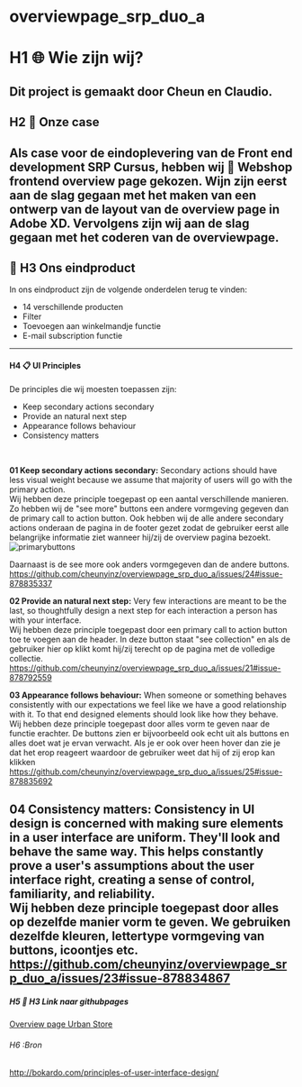 # overviewpage_srp_duo_a

# H1 :globe_with_meridians: Wie zijn wij? 

Dit project is gemaakt door Cheun en Claudio. 
---

<!-------------------------- New Paragraph -------------------------->

## H2 :triangular_ruler: Onze case 
Als case voor de eindoplevering van de Front end development SRP Cursus, hebben wij 🛒 Webshop frontend overview page gekozen.
Wijn zijn eerst aan de slag gegaan met het maken van een ontwerp van de layout van de overview page in Adobe XD. Vervolgens zijn wij aan de slag gegaan met
het coderen van de overviewpage.
---
<!-------------------------- New Paragraph -------------------------->

## :shopping_cart: H3 Ons eindproduct

In ons eindproduct zijn de volgende onderdelen terug te vinden:
- 14 verschillende producten
- Filter
- Toevoegen aan winkelmandje functie
- E-mail subscription functie
---

<!-------------------------- New Paragraph -------------------------->

#### H4 :clipboard: UI Principles 

De principles die wij moesten toepassen zijn:
- Keep secondary actions secondary
- Provide an natural next step
- Appearance follows behaviour
- Consistency matters
</br>

**01 Keep secondary actions secondary:**
Secondary actions should have less visual weight because we assume that majority of users will go with the primary action.
</br>
Wij hebben deze principle toegepast op een aantal verschillende manieren. Zo hebben wij de "see more" buttons een andere vormgeving gegeven dan de primary call to action button.
Ook hebben wij de alle andere secondary actions onderaan de pagina in de footer gezet zodat de gebruiker eerst alle belangrijke informatie ziet wanneer hij/zij de overview pagina bezoekt.
![primarybuttons](https://user-images.githubusercontent.com/83574823/117440426-4ffbe300-af34-11eb-943c-89e1496482b1.png)

Daarnaast is de see more ook anders vormgegeven dan de andere buttons.
https://github.com/cheunyinz/overviewpage_srp_duo_a/issues/24#issue-878835337
</br>

**02 Provide an natural next step:**
Very few interactions are meant to be the last, so thoughtfully design a next step for each interaction a person has with your interface.
</br>
Wij hebben deze principle toegepast door een primary call to action button toe te voegen aan de header. In deze button staat "see collection" en als de gebruiker hier op klikt komt hij/zij terecht op de pagina met de volledige collectie.
https://github.com/cheunyinz/overviewpage_srp_duo_a/issues/21#issue-878792559
</br>

**03 Appearance follows behaviour:**
When someone or something behaves consistently with our expectations we feel like we have a good relationship with it. To that end designed elements should look like how they behave.
</br>
Wij hebben deze principle toegepast door alles vorm te geven naar de functie erachter. De buttons zien er bijvoorbeeld ook echt uit als buttons en alles doet wat je ervan verwacht. Als je er ook over heen hover dan zie je dat het erop reageert waardoor de gebruiker weet dat hij of zij erop kan klikken
</br>
https://github.com/cheunyinz/overviewpage_srp_duo_a/issues/25#issue-878835692


**04 Consistency matters:**
Consistency in UI design is concerned with making sure elements in a user interface are uniform. They'll look and behave the same way. This helps constantly prove a user's assumptions about the user interface right, creating a sense of control, familiarity, and reliability.
</br>
Wij hebben deze principle toegepast door alles op dezelfde manier vorm te geven. We gebruiken dezelfde kleuren, lettertype vormgeving van buttons, icoontjes etc.
https://github.com/cheunyinz/overviewpage_srp_duo_a/issues/23#issue-878834867
---

<!-------------------------- New Paragraph -------------------------->

##### H5 :pushpin: H3 Link naar githubpages 

[Overview page Urban Store](https://cheunyinz.github.io/overviewpage_srp_duo_a/)

<!-------------------------- New Paragraph -------------------------->
###### H6 :Bron
http://bokardo.com/principles-of-user-interface-design/


